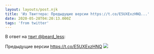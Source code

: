 ```yaml
---
layout: layouts/post.njk
title: 'Из Твиттера: Предыдущие версии https://t.co/E5UXExzHNQ...'
date: 2020-05-28T04:20:13.000Z
tags: 'from twitter'
---
```

В ответ на [твит @beard_less](https://twitter.com/_/status/1265858219760648192):

Предыдущие версии https://t.co/E5UXExzHNQ
  <img src="https://pbs.twimg.com/media/EZE9PW8X0AMfLPa.jpg" />
